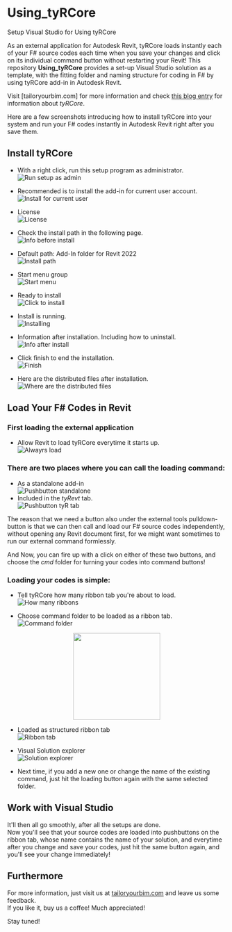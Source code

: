 # Using_tyRCore
Setup Visual Studio for Using tyRCore

As an external application for Autodesk Revit, tyRCore loads instantly each of your F# source codes each time when you save your changes and click on its individual command button without restarting your Revit! This repository **Using_tyRCore** provides a set-up Visual Studio solution as a template, with the fitting folder and naming structure for coding in F# by using tyRCore add-in in Autodesk Revit.

Visit [tailoryourbim.com] for more information and check [this blog entry][Compile F# Codes Without Restarting Revit] for information about _tyRCore_.

Here are a few screenshots introducing how to install tyRCore into your system and run your F# codes instantly in Autodesk Revit right after you save them.

## Install tyRCore

* With a right click, run this setup program as administrator.  
![Run setup as admin](/assets/img/1_01_Run%20install%20as%20admin.png)  

* Recommended is to install the add-in for current user account.  
![Install for current user](/assets/img/1_02_Install%20for%20current%20user.png)

* License  
![License](/assets/img/1_03_Agree%20on%20license.png)

* Check the install path in the following page.  
![Info before install](/assets/img/1_04_Info%20before%20installation.png)

* Default path: Add-In folder for Revit 2022  
![Install path](/assets/img/1_05_Default%20install%20path.png)

* Start menu group  
![Start menu](/assets/img/1_06_Setup%20menu.png)

* Ready to install  
![Click to install](/assets/img/1_07_Click%20install.png)

* Install is running.  
![Installing](/assets/img/1_08_Installing.png)

* Information after installation. Including how to uninstall.  
![Info after install](/assets/img/1_09_Thank%20you%20note.png)

* Click finish to end the installation.  
![Finish](/assets/img/1_10_Finishing.png)

* Here are the distributed files after installation.  
![Where are the distributed files](/assets/img/1_11_Distrubuted%20files%20in%20Revit%202022%20addins.png)

## Load Your F# Codes in Revit
### First loading the external application
* Allow Revit to load tyRCore everytime it starts up.  
![Alwayrs load](/assets/img/2_01_Always%20load.png)  

### There are two places where you can call the loading command:
* As a standalone add-in  
![Pushbutton standalone](/assets/img/2_02_Button%20in%20Add-Ins%20Tab.png)  
* Included in the _tyRevt_ tab.  
![Pushbutton tyR tab](/assets/img/2_03_Button%20in%20tyR%20Tab.png)

The reason that we need a button also under the external tools pulldown-button is that we can then call and load our F# source codes independently, without opening any Revit document first, for we might want sometimes to run our external command formlessly. 

And Now, you can fire up with a click on either of these two buttons, and choose the *_cmd_* folder for turning your codes into command buttons!

### Loading your codes is simple:
* Tell tyRCore how many ribbon tab you're about to load.  
![How many ribbons](/assets/img/3_01_How%20many%20ribbons.png)

* Choose command folder to be loaded as a ribbon tab.  
![Command folder](/assets/img/3_02_Folder%20structure.png)
<p align="center">
    <img src="/assets/img/3_02_Folder%20structure.png" style="height:200;">
</p>

* Loaded as structured ribbon tab  
![Ribbon tab](/assets/img/3_03_Loaded%20ribbon%20tab.png)

* Visual Solution explorer  
![Solution explorer](/assets/img/3_04_Solution%20explorer.png)

* Next time, if you add a new one or change the name of the existing command, just hit the loading button again with the same selected folder.

## Work with Visual Studio
It'll then all go smoothly, after all the setups are done.  
Now you'll see that your source codes are loaded into pushbuttons on the ribbon tab, whose name contains the name of your solution, and everytime after you change and save your codes, just hit the same button again, and you'll see your change immediately!

## Furthermore
For more information, just visit us at [tailoryourbim.com](http://tailoryourbim.com) and leave us some feedback.  
If you like it, buy us a coffee! Much appreciated!  

Stay tuned!

[Compile F# Codes Without Restarting Revit]: https://tailoryourbim.com/revitexternalcommand/compile-f-codes-without-restarting-revit/
